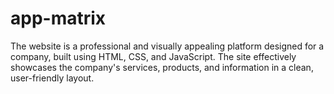 # app-matrix
The website is a professional and visually appealing platform designed for a company, built using HTML, CSS, and JavaScript. The site effectively showcases the company's services, products, and information in a clean, user-friendly layout.  
